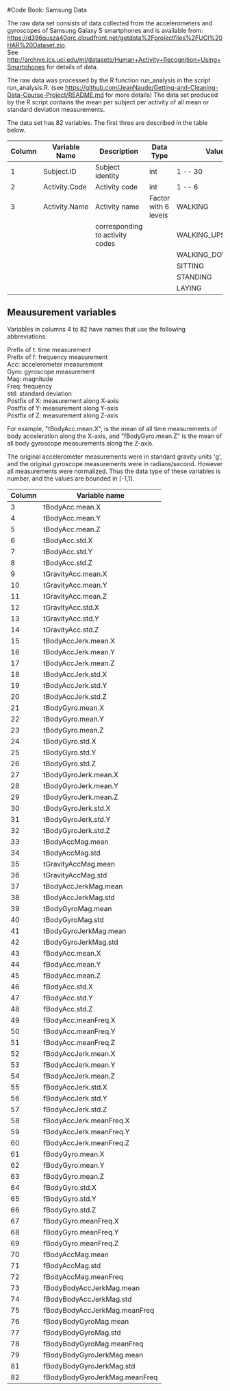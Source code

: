#Code Book: Samsung Data

The raw data set consists of data collected from the accelerometers and 
gyroscopes of Samsung Galaxy S smartphones and is available from: <https://d396qusza40orc.cloudfront.net/getdata%2Fprojectfiles%2FUCI%20HAR%20Dataset.zip>.  
See <http://archive.ics.uci.edu/ml/datasets/Human+Activity+Recognition+Using+Smartphones> for details of data.

The raw data was processed by the R function run_analysis in the script 
run_analysis.R. (see <https://github.com/JeanNaude/Getting-and-Cleaning-Data-Course-Project/README.md> for more details) The data set produced by the R script contains the mean per subject per activity of all mean or standard deviation measurements.

The data set has 82 variables.  The first three are described in the table below. 

Column |Variable Name | Description | Data Type | Values 
-------|--------------|-------------|-----------|--------
1 |Subject.ID | Subject identity | int | 1 -- 30
2 |Activity.Code | Activity code | int | 1 -- 6
3 |Activity.Name | Activity name | Factor with 6 levels | WALKING
 | | | corresponding to activity codes | | WALKING_UPSTAIRS
 | | | |  |WALKING_DOWNSTAIRS
 | | | | | SITTING
 | | | | | STANDING
 | | | | | LAYING

Meausurement variables
----------------------
Variables in columns 4 to 82 have names that use the following abbreviations:

Prefix of t: time measurement  
Prefix of f: frequency measurement  
Acc: accelerometer measurement  
Gyro: gyroscope measurement  
Mag: magnitude  
Freq: frequency  
std: standard deviation  
Postfix of X: measurement along X-axis  
Postfix of Y: measurement along Y-axis  
Postfix of Z: measurement along Z-axis  

For example, "tBodyAcc.mean.X", is the mean of all time measurements of body 
acceleration along the X-axis, and "fBodyGyro.mean.Z" is the mean of all body
gyroscope measurements along the Z-axis.

The original accelerometer measurements were in standard gravity units 'g', and
the original gyroscope measurements were in radians/second.  However all
 measurements were normalized.  Thus the data type of these variables is
 number, and the values are bounded in [-1,1].
 

Column | Variable name
-------|--------------
3      |tBodyAcc.mean.X
4      |tBodyAcc.mean.Y
5      |tBodyAcc.mean.Z
6 |tBodyAcc.std.X
7 |tBodyAcc.std.Y
8 |tBodyAcc.std.Z
9 |tGravityAcc.mean.X
10 |tGravityAcc.mean.Y
11 |tGravityAcc.mean.Z
12 |tGravityAcc.std.X
13 |tGravityAcc.std.Y
14 |tGravityAcc.std.Z
15 |tBodyAccJerk.mean.X
16 |tBodyAccJerk.mean.Y
17 |tBodyAccJerk.mean.Z
18 |tBodyAccJerk.std.X
19 |tBodyAccJerk.std.Y
20 |tBodyAccJerk.std.Z
21 |tBodyGyro.mean.X
22 |tBodyGyro.mean.Y
23 |tBodyGyro.mean.Z
24 |tBodyGyro.std.X
25 |tBodyGyro.std.Y
26 |tBodyGyro.std.Z
27 |tBodyGyroJerk.mean.X
28 |tBodyGyroJerk.mean.Y
29 |tBodyGyroJerk.mean.Z
30 |tBodyGyroJerk.std.X
31 |tBodyGyroJerk.std.Y
32 |tBodyGyroJerk.std.Z
33 |tBodyAccMag.mean
34 |tBodyAccMag.std
35 |tGravityAccMag.mean
36 |tGravityAccMag.std
37 |tBodyAccJerkMag.mean
38 |tBodyAccJerkMag.std
39 |tBodyGyroMag.mean
40 |tBodyGyroMag.std
41 |tBodyGyroJerkMag.mean
42 |tBodyGyroJerkMag.std
43 |fBodyAcc.mean.X
44 |fBodyAcc.mean.Y
45 | fBodyAcc.mean.Z
46 |fBodyAcc.std.X
47 |fBodyAcc.std.Y
48 |fBodyAcc.std.Z
49 |fBodyAcc.meanFreq.X
50 | fBodyAcc.meanFreq.Y
51|fBodyAcc.meanFreq.Z
52|fBodyAccJerk.mean.X
53|fBodyAccJerk.mean.Y
54|fBodyAccJerk.mean.Z
55|fBodyAccJerk.std.X
56|fBodyAccJerk.std.Y
57|fBodyAccJerk.std.Z
58|fBodyAccJerk.meanFreq.X
59|fBodyAccJerk.meanFreq.Y
60|fBodyAccJerk.meanFreq.Z
61|fBodyGyro.mean.X
62|fBodyGyro.mean.Y
63|fBodyGyro.mean.Z
64|fBodyGyro.std.X
65|fBodyGyro.std.Y
66|fBodyGyro.std.Z
67|fBodyGyro.meanFreq.X
68|fBodyGyro.meanFreq.Y
69|fBodyGyro.meanFreq.Z
70|fBodyAccMag.mean
71|fBodyAccMag.std
72|fBodyAccMag.meanFreq
73|fBodyBodyAccJerkMag.mean
74|fBodyBodyAccJerkMag.std
75|fBodyBodyAccJerkMag.meanFreq
76|fBodyBodyGyroMag.mean
77|fBodyBodyGyroMag.std
78|fBodyBodyGyroMag.meanFreq
79|fBodyBodyGyroJerkMag.mean
81|fBodyBodyGyroJerkMag.std
82|fBodyBodyGyroJerkMag.meanFreq

